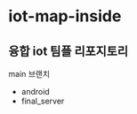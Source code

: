 # iot-map-inside
융합 iot 팀플 리포지토리 
----------------------------------------------------------------
main 브랜치
- android
- final_server

